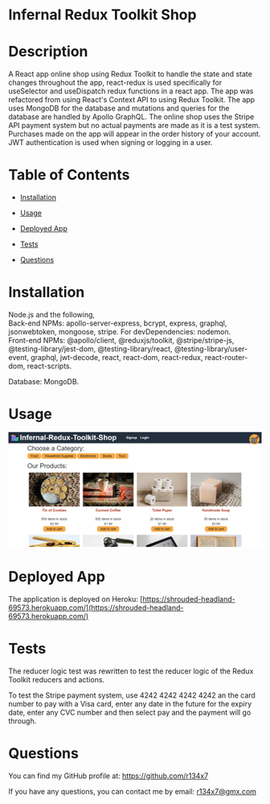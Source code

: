 # Infernal Redux Toolkit Shop

  

  # Description
  
  A React app online shop using Redux Toolkit to handle the state and state changes throughout the app, react-redux is used specifically for useSelector and useDispatch redux functions in a react app. The app was refactored from using React's Context API to using Redux Toolkit. The app uses MongoDB for the database and mutations and queries for the database are handled by Apollo GraphQL. The online shop uses the Stripe API payment system but no actual payments are made as it is a test system. Purchases made on the app will appear in the order history of your account. JWT authentication is used when signing or logging in a user.

  # Table of Contents
  
  - [Installation](#installation)
  - [Usage](#usage)
  
  - [Deployed App](#deployed-app)
  - [Tests](#tests)
  - [Questions](#questions)

  # Installation
  
  Node.js and the following,    
  Back-end NPMs: apollo-server-express, bcrypt, express, graphql, jsonwebtoken, mongoose, stripe. For devDependencies: nodemon.  
  Front-end NPMs: @apollo/client, @reduxjs/toolkit, @stripe/stripe-js, @testing-library/jest-dom, @testing-library/react, @testing-library/user-event, graphql, jwt-decode, react, react-dom, react-redux, react-router-dom, react-scripts.  

  Database: MongoDB.

  # Usage
  
  ![Main page of shop](readme-assets/irts1.png)

  # Deployed App

  The application is deployed on Heroku: [https://shrouded-headland-69573.herokuapp.com/](https://shrouded-headland-69573.herokuapp.com/)
  

  # Tests
  
  The reducer logic test was rewritten to test the reducer logic of the Redux Toolkit reducers and actions.

  To test the Stripe payment system, use 4242 4242 4242 4242 an the card number to pay with a Visa card, enter any date in the future for the expiry date, enter any CVC number and then select pay and the payment will go through.

  # Questions
  
  You can find my GitHub profile at: https://github.com/r134x7

  If you have any questions, you can contact me by email: r134x7@gmx.com

